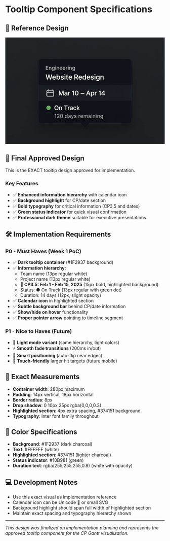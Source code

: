# Tooltip Component Specifications

## 📸 **Reference Design**
![Enhanced Tooltip](tooltip-enhanced-dark.png)

## 🎯 **Final Approved Design**
This is the EXACT tooltip design approved for implementation.

### **Key Features**
- ✅ **Enhanced information hierarchy** with calendar icon
- ✅ **Background highlight** for CP/date section
- ✅ **Bold typography** for critical information (CP3.5 and dates)
- ✅ **Green status indicator** for quick visual confirmation
- ✅ **Professional dark theme** suitable for executive presentations

## 🛠️ **Implementation Requirements**

### **P0 - Must Haves (Week 1 PoC)**
- ✅ **Dark tooltip container** (#1F2937 background)
- ✅ **Information hierarchy:**
  - Team name (13px regular white)
  - Project name (13px regular white)
  - **📅 CP3.5: Feb 1 - Feb 15, 2025** (15px bold, highlighted background)
  - Status: ● On Track (13px regular with green dot)
  - Duration: 14 days (12px, slight opacity)
- ✅ **Calendar icon** in highlighted section
- ✅ **Subtle background bar** behind CP/date information
- ✅ **Show/hide on hover** functionality
- ✅ **Proper pointer arrow** pointing to timeline segment

### **P1 - Nice to Haves (Future)**
- 🎨 **Light mode variant** (same hierarchy, light colors)
- ⚡ **Smooth fade transitions** (200ms in/out)
- 🎯 **Smart positioning** (auto-flip near edges)
- 📱 **Touch-friendly** larger hit targets (future mobile)

## 📐 **Exact Measurements**
- **Container width**: 280px maximum
- **Padding**: 14px vertical, 18px horizontal
- **Border radius**: 8px
- **Drop shadow**: 0 10px 25px rgba(0,0,0,0.3)
- **Highlighted section**: 4px extra spacing, #374151 background
- **Typography**: Inter font family throughout

## 🎨 **Color Specifications**
- **Background**: #1F2937 (dark charcoal)
- **Text**: #FFFFFF (white)
- **Highlighted section**: #374151 (lighter charcoal)
- **Status indicator**: #10B981 (green)
- **Duration text**: rgba(255,255,255,0.8) (white with opacity)

## 💻 **Development Notes**
- Use this exact visual as implementation reference
- Calendar icon can be Unicode 📅 or small SVG
- Background highlight should span full width of highlighted section
- Maintain exact spacing and typography hierarchy shown

---
*This design was finalized on implementation planning and represents the approved tooltip component for the CP Gantt visualization.*
